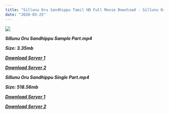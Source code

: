 ```yaml
---
title: "Sillunu Oru Sandhippu Tamil HD Full Movie Download - Sillunu Oru Sandhippu Tamil HD Movie Download"
date: "2020-03-25"
---
```


![](https://images.moviebuff.com/9e140619-c739-4e0d-b376-548e02554013?w=1000)

**_Sillunu Oru Sandhippu Sample Part.mp4_**

**_Size: 3.35mb_**

**_[Download Server 1](http://dl2.tamilsrcg.xyz/load/2013/Sillunu{8713b6b5f6e59cdcf244c33a3a7a492372c7347c9d869ddefa7d70dd3612d3d9}20Oru{8713b6b5f6e59cdcf244c33a3a7a492372c7347c9d869ddefa7d70dd3612d3d9}20Sandhippu/Sillunu{8713b6b5f6e59cdcf244c33a3a7a492372c7347c9d869ddefa7d70dd3612d3d9}20Oru{8713b6b5f6e59cdcf244c33a3a7a492372c7347c9d869ddefa7d70dd3612d3d9}20Sandhippu{8713b6b5f6e59cdcf244c33a3a7a492372c7347c9d869ddefa7d70dd3612d3d9}20HDRip/Sillunu{8713b6b5f6e59cdcf244c33a3a7a492372c7347c9d869ddefa7d70dd3612d3d9}20Oru{8713b6b5f6e59cdcf244c33a3a7a492372c7347c9d869ddefa7d70dd3612d3d9}20Sandhippu{8713b6b5f6e59cdcf244c33a3a7a492372c7347c9d869ddefa7d70dd3612d3d9}20704x300/Sillunu{8713b6b5f6e59cdcf244c33a3a7a492372c7347c9d869ddefa7d70dd3612d3d9}20Oru{8713b6b5f6e59cdcf244c33a3a7a492372c7347c9d869ddefa7d70dd3612d3d9}20Sandhippu{8713b6b5f6e59cdcf244c33a3a7a492372c7347c9d869ddefa7d70dd3612d3d9}20(2013){8713b6b5f6e59cdcf244c33a3a7a492372c7347c9d869ddefa7d70dd3612d3d9}20HDRip{8713b6b5f6e59cdcf244c33a3a7a492372c7347c9d869ddefa7d70dd3612d3d9}20Sample{8713b6b5f6e59cdcf244c33a3a7a492372c7347c9d869ddefa7d70dd3612d3d9}20HD.mp4)_**

**_[Download Server 2](http://dl2.tamilsrcg.xyz/load/2013/Sillunu{8713b6b5f6e59cdcf244c33a3a7a492372c7347c9d869ddefa7d70dd3612d3d9}20Oru{8713b6b5f6e59cdcf244c33a3a7a492372c7347c9d869ddefa7d70dd3612d3d9}20Sandhippu/Sillunu{8713b6b5f6e59cdcf244c33a3a7a492372c7347c9d869ddefa7d70dd3612d3d9}20Oru{8713b6b5f6e59cdcf244c33a3a7a492372c7347c9d869ddefa7d70dd3612d3d9}20Sandhippu{8713b6b5f6e59cdcf244c33a3a7a492372c7347c9d869ddefa7d70dd3612d3d9}20HDRip/Sillunu{8713b6b5f6e59cdcf244c33a3a7a492372c7347c9d869ddefa7d70dd3612d3d9}20Oru{8713b6b5f6e59cdcf244c33a3a7a492372c7347c9d869ddefa7d70dd3612d3d9}20Sandhippu{8713b6b5f6e59cdcf244c33a3a7a492372c7347c9d869ddefa7d70dd3612d3d9}20704x300/Sillunu{8713b6b5f6e59cdcf244c33a3a7a492372c7347c9d869ddefa7d70dd3612d3d9}20Oru{8713b6b5f6e59cdcf244c33a3a7a492372c7347c9d869ddefa7d70dd3612d3d9}20Sandhippu{8713b6b5f6e59cdcf244c33a3a7a492372c7347c9d869ddefa7d70dd3612d3d9}20(2013){8713b6b5f6e59cdcf244c33a3a7a492372c7347c9d869ddefa7d70dd3612d3d9}20HDRip{8713b6b5f6e59cdcf244c33a3a7a492372c7347c9d869ddefa7d70dd3612d3d9}20Sample{8713b6b5f6e59cdcf244c33a3a7a492372c7347c9d869ddefa7d70dd3612d3d9}20HD.mp4)_**

**_Sillunu Oru Sandhippu Single Part.mp4_**

**_Size: 518.56mb_**

**_[Download Server 1](http://dl2.tamilsrcg.xyz/load/2013/Sillunu{8713b6b5f6e59cdcf244c33a3a7a492372c7347c9d869ddefa7d70dd3612d3d9}20Oru{8713b6b5f6e59cdcf244c33a3a7a492372c7347c9d869ddefa7d70dd3612d3d9}20Sandhippu/Sillunu{8713b6b5f6e59cdcf244c33a3a7a492372c7347c9d869ddefa7d70dd3612d3d9}20Oru{8713b6b5f6e59cdcf244c33a3a7a492372c7347c9d869ddefa7d70dd3612d3d9}20Sandhippu{8713b6b5f6e59cdcf244c33a3a7a492372c7347c9d869ddefa7d70dd3612d3d9}20HDRip/Sillunu{8713b6b5f6e59cdcf244c33a3a7a492372c7347c9d869ddefa7d70dd3612d3d9}20Oru{8713b6b5f6e59cdcf244c33a3a7a492372c7347c9d869ddefa7d70dd3612d3d9}20Sandhippu{8713b6b5f6e59cdcf244c33a3a7a492372c7347c9d869ddefa7d70dd3612d3d9}20704x300/Sillunu{8713b6b5f6e59cdcf244c33a3a7a492372c7347c9d869ddefa7d70dd3612d3d9}20Oru{8713b6b5f6e59cdcf244c33a3a7a492372c7347c9d869ddefa7d70dd3612d3d9}20Sandhippu{8713b6b5f6e59cdcf244c33a3a7a492372c7347c9d869ddefa7d70dd3612d3d9}20(2013){8713b6b5f6e59cdcf244c33a3a7a492372c7347c9d869ddefa7d70dd3612d3d9}20HDRip{8713b6b5f6e59cdcf244c33a3a7a492372c7347c9d869ddefa7d70dd3612d3d9}20HD.mp4)_**

**_[Download Server 2](http://dl2.tamilsrcg.xyz/load/2013/Sillunu{8713b6b5f6e59cdcf244c33a3a7a492372c7347c9d869ddefa7d70dd3612d3d9}20Oru{8713b6b5f6e59cdcf244c33a3a7a492372c7347c9d869ddefa7d70dd3612d3d9}20Sandhippu/Sillunu{8713b6b5f6e59cdcf244c33a3a7a492372c7347c9d869ddefa7d70dd3612d3d9}20Oru{8713b6b5f6e59cdcf244c33a3a7a492372c7347c9d869ddefa7d70dd3612d3d9}20Sandhippu{8713b6b5f6e59cdcf244c33a3a7a492372c7347c9d869ddefa7d70dd3612d3d9}20HDRip/Sillunu{8713b6b5f6e59cdcf244c33a3a7a492372c7347c9d869ddefa7d70dd3612d3d9}20Oru{8713b6b5f6e59cdcf244c33a3a7a492372c7347c9d869ddefa7d70dd3612d3d9}20Sandhippu{8713b6b5f6e59cdcf244c33a3a7a492372c7347c9d869ddefa7d70dd3612d3d9}20704x300/Sillunu{8713b6b5f6e59cdcf244c33a3a7a492372c7347c9d869ddefa7d70dd3612d3d9}20Oru{8713b6b5f6e59cdcf244c33a3a7a492372c7347c9d869ddefa7d70dd3612d3d9}20Sandhippu{8713b6b5f6e59cdcf244c33a3a7a492372c7347c9d869ddefa7d70dd3612d3d9}20(2013){8713b6b5f6e59cdcf244c33a3a7a492372c7347c9d869ddefa7d70dd3612d3d9}20HDRip{8713b6b5f6e59cdcf244c33a3a7a492372c7347c9d869ddefa7d70dd3612d3d9}20HD.mp4)_**
